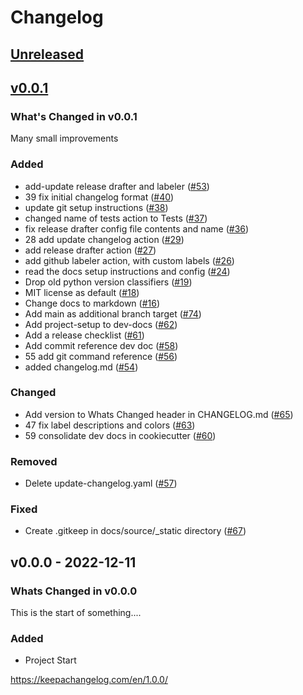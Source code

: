 # Changelog

## [Unreleased](https://github.com/{{cookiecutter.github_user}}/{{cookiecutter.project_name}}/v0.0.1...refs/heads/master)
<!-- Dont forget to update the Unreleased compare version to latest release tag -->
<!-- Copy paste release notes below here -->
## [v0.0.1](https://github.com/DonalChilde/cookiecutter-python-base/compare/v0.0.0...v0.0.1)

### What's Changed in v0.0.1

Many small improvements

### Added

- add-update release drafter and labeler ([#53](https://github.com/DonalChilde/cookiecutter-python-base/pull/53))
- 39 fix initial changelog format ([#40](https://github.com/DonalChilde/cookiecutter-python-base/pull/40))
- update git setup instructions ([#38](https://github.com/DonalChilde/cookiecutter-python-base/pull/38))
- changed name of tests action to Tests ([#37](https://github.com/DonalChilde/cookiecutter-python-base/pull/37))
- fix release drafter config file contents and name ([#36](https://github.com/DonalChilde/cookiecutter-python-base/pull/36))
- 28 add update changelog action ([#29](https://github.com/DonalChilde/cookiecutter-python-base/pull/29))
- add release drafter action ([#27](https://github.com/DonalChilde/cookiecutter-python-base/pull/27))
- add github labeler action, with custom labels ([#26](https://github.com/DonalChilde/cookiecutter-python-base/pull/26))
- read the docs setup instructions and config ([#24](https://github.com/DonalChilde/cookiecutter-python-base/pull/24))
- Drop old python version classifiers ([#19](https://github.com/DonalChilde/cookiecutter-python-base/pull/19))
- MIT license as default ([#18](https://github.com/DonalChilde/cookiecutter-python-base/pull/18))
- Change docs to markdown ([#16](https://github.com/DonalChilde/cookiecutter-python-base/pull/16))
- Add main as additional branch target ([#74](https://github.com/DonalChilde/cookiecutter-python-base/pull/74))
- Add project-setup to dev-docs ([#62](https://github.com/DonalChilde/cookiecutter-python-base/pull/62))
- Add a release checklist ([#61](https://github.com/DonalChilde/cookiecutter-python-base/pull/61))
- Add commit reference dev doc ([#58](https://github.com/DonalChilde/cookiecutter-python-base/pull/58))
- 55 add git command reference ([#56](https://github.com/DonalChilde/cookiecutter-python-base/pull/56))
- added changelog.md ([#54](https://github.com/DonalChilde/cookiecutter-python-base/pull/54))

### Changed

- Add version to Whats Changed header in CHANGELOG.md ([#65](https://github.com/DonalChilde/cookiecutter-python-base/pull/65))
- 47 fix label descriptions and colors ([#63](https://github.com/DonalChilde/cookiecutter-python-base/pull/63))
- 59 consolidate dev docs in cookiecutter ([#60](https://github.com/DonalChilde/cookiecutter-python-base/pull/60))

### Removed

- Delete update-changelog.yaml ([#57](https://github.com/DonalChilde/cookiecutter-python-base/pull/57))

### Fixed

- Create .gitkeep in docs/source/_static directory ([#67](https://github.com/DonalChilde/cookiecutter-python-base/pull/67))

## v0.0.0 - 2022-12-11

### Whats Changed in v0.0.0

This is the start of something....

### Added

- Project Start

<https://keepachangelog.com/en/1.0.0/>
